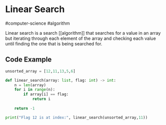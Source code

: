 # Linear Search
#computer-science #algorithm 

Linear search is a search [[algorithm]] that searches for a value in an array but iterating through each element of the array and checking each value until finding the one that is being searched for.

## Code Example
```python
unsorted_array = [12,11,13,5,6]

def linear_search(array: list, flag: int) -> int:
    n = len(array)
    for i in range(n):
        if array[i] == flag:
            return i
    
    return -1

print("Flag 12 is at index:", linear_search(unsorted_array,11))
```